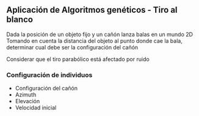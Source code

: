 ## Aplicación de Algoritmos genéticos - Tiro al blanco
Dada la posición de un objeto fijo y un cañón lanza balas en un mundo 2D  
Tomando en cuenta la distancia del objeto al punto donde cae la bala, determinar cual debe ser la configuración del cañón

Considerar que el tiro parabólico está afectado por ruido

### Configuración de individuos
- Configuración del cañón
- Azimuth
- Elevación
- Velocidad inicial